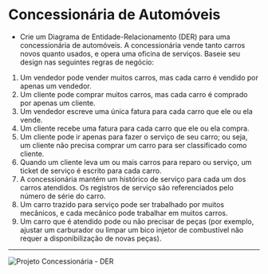 # Concessionária de Automóveis

- Crie um Diagrama de Entidade-Relacionamento (DER) para uma concessionária de automóveis. A concessionária vende tanto carros novos quanto usados, e opera uma oficina de serviços. Baseie seu design nas seguintes regras de negócio:

1. Um vendedor pode vender muitos carros, mas cada carro é vendido por apenas um vendedor.
2. Um cliente pode comprar muitos carros, mas cada carro é comprado por apenas um cliente.
3. Um vendedor escreve uma única fatura para cada carro que ele ou ela vende.
4. Um cliente recebe uma fatura para cada carro que ele ou ela compra.
5. Um cliente pode ir apenas para fazer o serviço de seu carro; ou seja, um cliente não precisa comprar um carro para ser classificado como cliente.
7. Quando um cliente leva um ou mais carros para reparo ou serviço, um ticket de serviço é escrito para cada carro.
8. A concessionária mantém um histórico de serviço para cada um dos carros atendidos. Os registros de serviço são referenciados pelo número de série do carro.
9. Um carro trazido para serviço pode ser trabalhado por muitos mecânicos, e cada mecânico pode trabalhar em muitos carros.
10. Um carro que é atendido pode ou não precisar de peças (por exemplo, ajustar um carburador ou limpar um bico injetor de combustível não requer a disponibilização de novas peças).

---

![Projeto Concessionária - DER](https://i.postimg.cc/x8HYQqtw/Diagrama-Carros.png)
